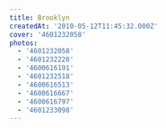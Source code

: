 ```yaml
---
title: Brooklyn
createdAt: '2010-05-12T11:45:32.000Z'
cover: '4601232058'
photos:
  - '4601232058'
  - '4601232220'
  - '4600616191'
  - '4601232518'
  - '4600616513'
  - '4600616667'
  - '4600616797'
  - '4601233098'
---
```


